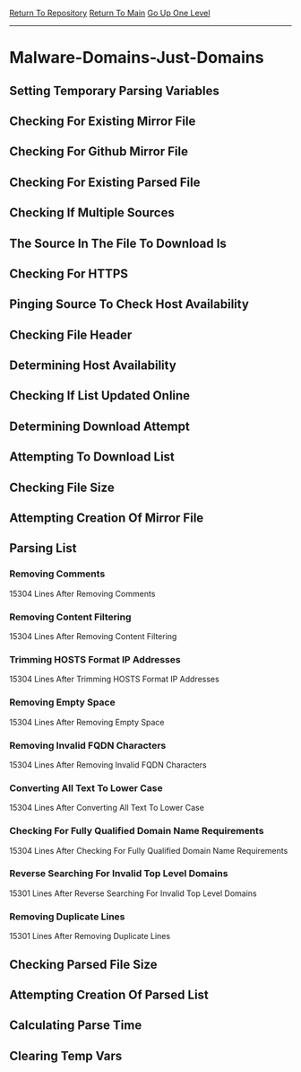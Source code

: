 [Return To Repository](https://github.com/deathbybandaid/piholeparser/)
[Return To Main](https://github.com/deathbybandaid/piholeparser/blob/master/RecentRunLogs/Mainlog.md)
[Go Up One Level](https://github.com/deathbybandaid/piholeparser/blob/master/RecentRunLogs/TopLevelScripts/30-Processing-Blacklists.md)
____________________________________
# Malware-Domains-Just-Domains
## Setting Temporary Parsing Variables
## Checking For Existing Mirror File
## Checking For Github Mirror File
## Checking For Existing Parsed File
## Checking If Multiple Sources
## The Source In The File To Download Is
## Checking For HTTPS
## Pinging Source To Check Host Availability
## Checking File Header
## Determining Host Availability
## Checking If List Updated Online
## Determining Download Attempt
## Attempting To Download List
## Checking File Size
## Attempting Creation Of Mirror File
## Parsing List
### Removing Comments
15304 Lines After Removing Comments
### Removing Content Filtering
15304 Lines After Removing Content Filtering
### Trimming HOSTS Format IP Addresses
15304 Lines After Trimming HOSTS Format IP Addresses
### Removing Empty Space
15304 Lines After Removing Empty Space
### Removing Invalid FQDN Characters
15304 Lines After Removing Invalid FQDN Characters
### Converting All Text To Lower Case
15304 Lines After Converting All Text To Lower Case
### Checking For Fully Qualified Domain Name Requirements
15304 Lines After Checking For Fully Qualified Domain Name Requirements
### Reverse Searching For Invalid Top Level Domains
15301 Lines After Reverse Searching For Invalid Top Level Domains
### Removing Duplicate Lines
15301 Lines After Removing Duplicate Lines
## Checking Parsed File Size
## Attempting Creation Of Parsed List
## Calculating Parse Time
## Clearing Temp Vars
